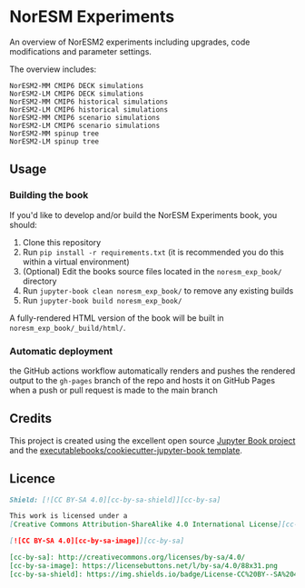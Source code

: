 # NorESM Experiments

An overview of NorESM2 experiments including upgrades, code modifications and parameter settings.

The overview includes:

    NorESM2-MM CMIP6 DECK simulations
    NorESM2-LM CMIP6 DECK simulations
    NorESM2-MM CMIP6 historical simulations
    NorESM2-LM CMIP6 historical simulations
    NorESM2-MM CMIP6 scenario simulations
    NorESM2-LM CMIP6 scenario simulations
    NorESM2-MM spinup tree
    NorESM2-LM spinup tree

## Usage

### Building the book

If you'd like to develop and/or build the NorESM Experiments book, you should:

1. Clone this repository
2. Run `pip install -r requirements.txt` (it is recommended you do this within a virtual environment)
3. (Optional) Edit the books source files located in the `noresm_exp_book/` directory
4. Run `jupyter-book clean noresm_exp_book/` to remove any existing builds
5. Run `jupyter-book build noresm_exp_book/`

A fully-rendered HTML version of the book will be built in `noresm_exp_book/_build/html/`.

### Automatic deployment

the GitHub actions workflow automatically renders and pushes the rendered output to the `gh-pages` branch of the repo and hosts it on GitHub Pages when a push or pull request is made to the main branch


## Credits

This project is created using the excellent open source [Jupyter Book project](https://jupyterbook.org/) and the [executablebooks/cookiecutter-jupyter-book template](https://github.com/executablebooks/cookiecutter-jupyter-book).

## Licence

```markdown
Shield: [![CC BY-SA 4.0][cc-by-sa-shield]][cc-by-sa]

This work is licensed under a
[Creative Commons Attribution-ShareAlike 4.0 International License][cc-by-sa].

[![CC BY-SA 4.0][cc-by-sa-image]][cc-by-sa]

[cc-by-sa]: http://creativecommons.org/licenses/by-sa/4.0/
[cc-by-sa-image]: https://licensebuttons.net/l/by-sa/4.0/88x31.png
[cc-by-sa-shield]: https://img.shields.io/badge/License-CC%20BY--SA%204.0-lightgrey.svg
```
